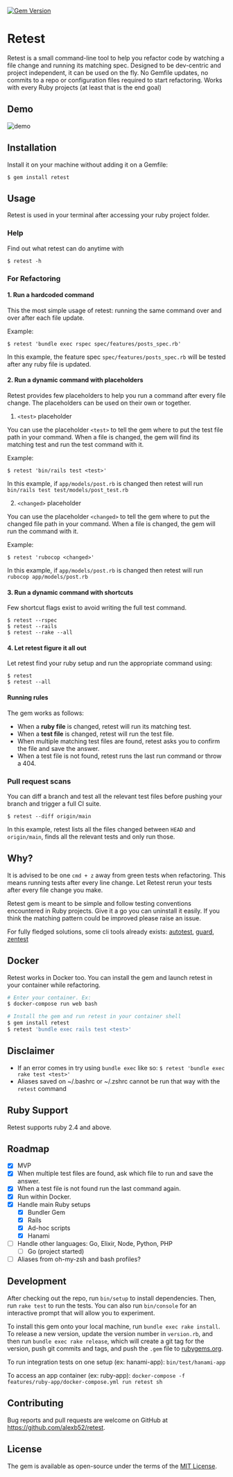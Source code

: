 [![Gem Version](https://badge.fury.io/rb/retest.svg)](https://badge.fury.io/rb/retest)

# Retest

Retest is a small command-line tool to help you refactor code by watching a file change and running its matching spec. Designed to be dev-centric and project independent, it can be used on the fly. No Gemfile updates, no commits to a repo or configuration files required to start refactoring. Works with every Ruby projects (at least that is the end goal)

## Demo

![demo](https://alexbarret.com/images/external/retest-demo-26bcad04.gif)

## Installation

Install it on your machine without adding it on a Gemfile:

    $ gem install retest

## Usage

Retest is used in your terminal after accessing your ruby project folder.

### Help

Find out what retest can do anytime with

    $ retest -h

### For Refactoring

#### 1. Run a hardcoded command

This the most simple usage of retest: running the same command over and over after each file update.

Example:

    $ retest 'bundle exec rspec spec/features/posts_spec.rb'

In this example, the feature spec `spec/features/posts_spec.rb` will be tested after any ruby file is updated.

#### 2. Run a dynamic command with placeholders

Retest provides few placeholders to help you run a command after every file change. The placeholders can be used on their own or together.

1. `<test>` placeholder 

You can use the placeholder `<test>` to tell the gem where to put the test file path in your command. When a file is changed, the gem will find its matching test and run the test command with it.

Example:

    $ retest 'bin/rails test <test>'
 
In this example, if `app/models/post.rb` is changed then retest will run `bin/rails test test/models/post_test.rb`
    
2. `<changed>` placeholder
    
You can use the placeholder `<changed>` to tell the gem where to put the changed file path in your command. When a file is changed, the gem will run the command with it.

Example:

    $ retest 'rubocop <changed>'
 
In this example, if `app/models/post.rb` is changed then retest will run `rubocop app/models/post.rb`  

#### 3. Run a dynamic command with shortcuts

Few shortcut flags exist to avoid writing the full test command.

    $ retest --rspec
    $ retest --rails
    $ retest --rake --all

#### 4. Let retest figure it all out

Let retest find your ruby setup and run the appropriate command using:

    $ retest
    $ retest --all

#### Running rules

The gem works as follows:

* When a **ruby file** is changed, retest will run its matching test.
* When a **test file** is changed, retest will run the test file.
* When multiple matching test files are found, retest asks you to confirm the file and save the answer.
* When a test file is not found, retest runs the last run command or throw a 404.

### Pull request scans

You can diff a branch and test all the relevant test files before pushing your branch and trigger a full CI suite. 

    $ retest --diff origin/main

In this example, retest lists all the files changed between `HEAD` and `origin/main`, finds all the relevant tests and only run those.

## Why?
It is advised to be one `cmd + z` away from green tests when refactoring. This means running tests after every line change. Let Retest rerun your tests after every file change you make.

Retest gem is meant to be simple and follow testing conventions encountered in Ruby projects. Give it a go you can uninstall it easily. If you think the matching pattern could be improved please raise an issue.

For fully fledged solutions, some cli tools already exists: [autotest](https://github.com/grosser/autotest), [guard](https://github.com/guard/guard), [zentest](https://github.com/seattlerb/zentest)

## Docker

Retest works in Docker too. You can install the gem and launch retest in your container while refactoring.

```bash
# Enter your container. Ex:
$ docker-compose run web bash

# Install the gem and run retest in your container shell
$ gem install retest
$ retest 'bundle exec rails test <test>'
```

## Disclaimer
* If an error comes in try using `bundle exec` like so: `$ retest 'bundle exec rake test <test>'`
* Aliases saved on ~/.bashrc or ~/.zshrc cannot be run that way with the `retest` command

## Ruby Support

Retest supports ruby 2.4 and above.

## Roadmap

- [x] MVP
- [x] When multiple test files are found, ask which file to run and save the answer.
- [x] When a test file is not found run the last command again.
- [x] Run within Docker.
- [x] Handle main Ruby setups
  - [x] Bundler Gem
  - [x] Rails
  - [x] Ad-hoc scripts
  - [x] Hanami
- [ ] Handle other languages: Go, Elixir, Node, Python, PHP
  - [ ] Go (project started)
- [ ] Aliases from oh-my-zsh and bash profiles?

## Development

After checking out the repo, run `bin/setup` to install dependencies. Then, run `rake test` to run the tests. You can also run `bin/console` for an interactive prompt that will allow you to experiment.

To install this gem onto your local machine, run `bundle exec rake install`. To release a new version, update the version number in `version.rb`, and then run `bundle exec rake release`, which will create a git tag for the version, push git commits and tags, and push the `.gem` file to [rubygems.org](https://rubygems.org).

To run integration tests on one setup (ex: hanami-app): `bin/test/hanami-app`

To access an app container (ex: ruby-app): `docker-compose -f features/ruby-app/docker-compose.yml run retest sh`

## Contributing

Bug reports and pull requests are welcome on GitHub at https://github.com/alexb52/retest.


## License

The gem is available as open-source under the terms of the [MIT License](https://opensource.org/licenses/MIT).
